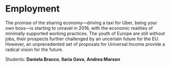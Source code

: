 Employment
==========

The promise of the sharing economy—driving a taxi for Uber, being your own boss—is starting to unravel in 2016, with the economic realities of minimally supported working practices. The youth of Europe are still without jobs, their prospects further challenged by an uncertain future for the EU. However, an unprecedented set of proposals for Universal Income provide a radical vision for the future.

Students: __Daniela Bracco__, __Ilaria Gava__, __Andrea Marson__
